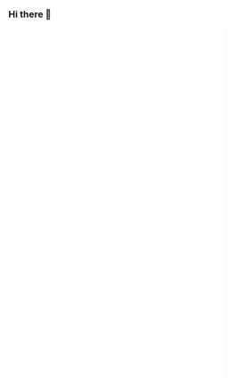 ### Hi there 👋

<!--
**lazarohcm/lazarohcm** is a ✨ _special_ ✨ repository because its `README.md` (this file) appears on your GitHub profile.

Here are some ideas to get you started:

- 🔭 I’m currently working on ...
- 🌱 I’m currently learning ...
- 👯 I’m looking to collaborate on ...
- 🤔 I’m looking for help with ...
- 💬 Ask me about ...
- 📫 How to reach me: ...
- 😄 Pronouns: ...
- ⚡ Fun fact: ...
-->
<!-- If you're using "master" as default branch -->
[<img align="left" width="390" alt="🦑" src="https://github.com/lazarohcm/lazarohcm/blob/main/metrics.svg">](https://github.com/lowlighter/metrics)
